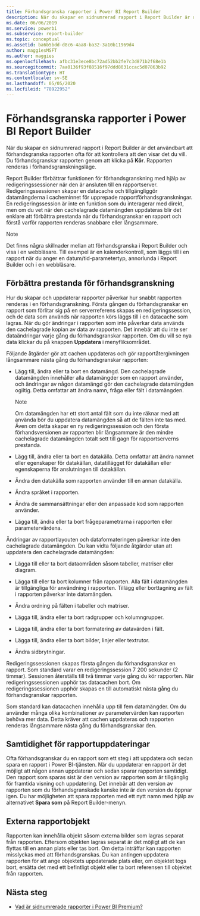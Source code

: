 ```yaml
---
title: Förhandsgranska rapporter i Power BI Report Builder
description: När du skapar en sidnumrerad rapport i Report Builder är det användbart att förhandsgranska rapporten ofta för att kontrollera att den visar det du vill.
ms.date: 06/06/2019
ms.service: powerbi
ms.subservice: report-builder
ms.topic: conceptual
ms.assetid: ba6b5bdd-d8c6-4aa8-ba32-3a10b11969d4
author: maggiesMSFT
ms.author: maggies
ms.openlocfilehash: afbc31e3ece8bc72ad52bb2fe7c3d871b2f68e1b
ms.sourcegitcommit: 7aa0136f93f88516f97ddd8031ccac5d07863b92
ms.translationtype: HT
ms.contentlocale: sv-SE
ms.lasthandoff: 05/05/2020
ms.locfileid: "78922952"
---
```

# <a name="previewing-reports-in-power-bi-report-builder"></a>Förhandsgranska rapporter i Power BI Report Builder
  När du skapar en sidnumrerad rapport i Report Builder är det användbart att förhandsgranska rapporten ofta för att kontrollera att den visar det du vill. Du förhandsgranskar rapporten genom att klicka på **Kör**. Rapporten renderas i förhandsgranskningsläge.  
  
 Report Builder förbättrar funktionen för förhandsgranskning med hjälp av redigeringssessioner när den är ansluten till en rapportserver. Redigeringssessionen skapar en datacache och tillgängliggör datamängderna i cacheminnet för upprepade rapportförhandsgranskningar. En redigeringssession är inte en funktion som du interagerar med direkt, men om du vet när den cachelagrade datamängden uppdateras blir det enklare att förbättra prestanda när du förhandsgranskar en rapport och förstå varför rapporten renderas snabbare eller långsammare.  

  
> [!NOTE]  
> Det finns några skillnader mellan att förhandsgranska i Report Builder och visa i en webbläsare. Till exempel är en kalenderkontroll, som läggs till i en rapport när du anger en datum/tid-parametertyp, annorlunda i Report Builder och i en webbläsare. 
  
## <a name="improving-preview-performance"></a>Förbättra prestanda för förhandsgranskning  
 Hur du skapar och uppdaterar rapporter påverkar hur snabbt rapporten renderas i en förhandsgranskning. Första gången du förhandsgranskar en rapport som förlitar sig på en serverreferens skapas en redigeringssession, och de data som används när rapporten körs läggs till i en datacache som lagras. När du gör ändringar i rapporten som inte påverkar data används den cachelagrade kopian av data av rapporten. Det innebär att du inte ser dataändringar varje gång du förhandsgranskar rapporten. Om du vill se nya data klickar du på knappen **Uppdatera** i menyfliksområdet.  
  
 Följande åtgärder gör att cachen uppdateras och gör rapportåtergivningen långsammare nästa gång du förhandsgranskar rapporten:  
  
-   Lägg till, ändra eller ta bort en datamängd. Den cachelagrade datamängden innehåller alla datamängder som en rapport använder, och ändringar av någon datamängd gör den cachelagrade datamängden ogiltig. Detta omfattar att ändra namn, fråga eller fält i datamängden.  
  
    > [!NOTE]  
    >  Om datamängden har ett stort antal fält som du inte räknar med att använda bör du uppdatera datamängden så att de fälten inte tas med. Även om detta skapar en ny redigeringssession och den första förhandsversionen av rapporten blir långsammare är den mindre cachelagrade datamängden totalt sett till gagn för rapportserverns prestanda.  
  
-   Lägg till, ändra eller ta bort en datakälla. Detta omfattar att ändra namnet eller egenskaper för datakällan, datatillägget för datakällan eller egenskaperna för anslutningen till datakällan.  
  
-   Ändra den datakälla som rapporten använder till en annan datakälla.  
  
-   Ändra språket i rapporten.  
  
-   Ändra de sammansättningar eller den anpassade kod som rapporten använder.  
  
-   Lägga till, ändra eller ta bort frågeparametrarna i rapporten eller parametervärdena.  
  
 Ändringar av rapportlayouten och dataformateringen påverkar inte den cachelagrade datamängden. Du kan vidta följande åtgärder utan att uppdatera den cachelagrade datamängden:  
  
-   Lägga till eller ta bort dataområden såsom tabeller, matriser eller diagram.  
  
-   Lägga till eller ta bort kolumner från rapporten. Alla fält i datamängden är tillgängliga för användning i rapporten. Tillägg eller borttagning av fält i rapporten påverkar inte datamängden.  
  
-   Ändra ordning på fälten i tabeller och matriser.  
  
-   Lägga till, ändra eller ta bort radgrupper och kolumngrupper.  
  
-   Lägga till, ändra eller ta bort formatering av datavärden i fält.  
  
-   Lägga till, ändra eller ta bort bilder, linjer eller textrutor.  
  
-   Ändra sidbrytningar.  
  
Redigeringssessionen skapas första gången du förhandsgranskar en rapport. Som standard varar en redigeringssession 7 200 sekunder (2 timmar). Sessionen återställs till två timmar varje gång du kör rapporten. När redigeringssessionen upphör tas datacachen bort. Om redigeringssessionen upphör skapas en till automatiskt nästa gång du förhandsgranskar rapporten.
  
Som standard kan datacachen innehålla upp till fem datamängder. Om du använder många olika kombinationer av parametervärden kan rapporten behöva mer data. Detta kräver att cachen uppdateras och rapporten renderas långsammare nästa gång du förhandsgranskar den. 
  
## <a name="concurrency-of-report-updates"></a>Samtidighet för rapportuppdateringar  
Ofta förhandsgranskar du en rapport som ett steg i att uppdatera och sedan spara en rapport i Power BI-tjänsten. När du uppdaterar en rapport är det möjligt att någon annan uppdaterar och sedan sparar rapporten samtidigt. Den rapport som sparas sist är den version av rapporten som är tillgänglig för framtida visning och uppdatering. Det innebär att den version av rapporten som du förhandsgranskade kanske inte är den version du öppnar igen. Du har möjligheten att spara rapporten med ett nytt namn med hjälp av alternativet **Spara som** på Report Builder-menyn.  
  
## <a name="external-report-items"></a>Externa rapportobjekt  
 Rapporten kan innehålla objekt såsom externa bilder som lagras separat från rapporten. Eftersom objekten lagras separat är det möjligt att de kan flyttas till en annan plats eller tas bort. Om detta inträffar kan rapporten misslyckas med att förhandsgranskas. Du kan antingen uppdatera rapporten för att ange objektets uppdaterade plats eller, om objektet togs bort, ersätta det med ett befintligt objekt eller ta bort referensen till objektet från rapporten.  
  
## <a name="next-steps"></a>Nästa steg

- [Vad är sidnumrerade rapporter i Power BI Premium?](paginated-reports-report-builder-power-bi.md)
  

